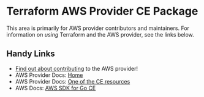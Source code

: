 # Terraform AWS Provider CE Package

This area is primarily for AWS provider contributors and maintainers. For information on _using_ Terraform and the AWS provider, see the links below.


## Handy Links

* [Find out about contributing](../../../docs/contributing) to the AWS provider!
* AWS Provider Docs: [Home](https://registry.terraform.io/providers/hashicorp/aws/latest/docs)
* AWS Provider Docs: [One of the CE resources](https://registry.terraform.io/providers/hashicorp/aws/latest/docs/resources/costexplorer_cost_category)
* AWS Docs: [AWS SDK for Go CE](https://docs.aws.amazon.com/sdk-for-go/api/service/costexplorer/)

